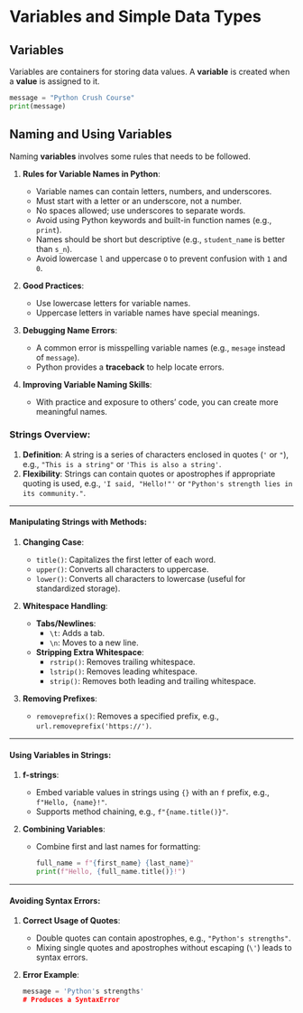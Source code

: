 # Variables and Simple Data Types

## Variables
Variables are containers for storing data values.
A **variable** is created when a **value** is assigned to it.

```py
message = "Python Crush Course"
print(message)
```
## Naming and Using Variables
Naming **variables** involves some rules that needs to be followed.

1. **Rules for Variable Names in Python**:
   - Variable names can contain letters, numbers, and underscores.
   - Must start with a letter or an underscore, not a number.
   - No spaces allowed; use underscores to separate words.
   - Avoid using Python keywords and built-in function names (e.g., `print`).
   - Names should be short but descriptive (e.g., `student_name` is better than `s_n`).
   - Avoid lowercase `l` and uppercase `O` to prevent confusion with `1` and `0`.

2. **Good Practices**:
   - Use lowercase letters for variable names.
   - Uppercase letters in variable names have special meanings.

3. **Debugging Name Errors**:
   - A common error is misspelling variable names (e.g., `mesage` instead of `message`).
   - Python provides a **traceback** to help locate errors.

4. **Improving Variable Naming Skills**:
   - With practice and exposure to others’ code, you can create more meaningful names.

### **Strings Overview:**
1. **Definition**: A string is a series of characters enclosed in quotes (`'` or `"`), e.g., `"This is a string"` or `'This is also a string'`.
2. **Flexibility**: Strings can contain quotes or apostrophes if appropriate quoting is used, e.g., `'I said, "Hello!"'` or `"Python's strength lies in its community."`.

---

#### **Manipulating Strings with Methods:**
1. **Changing Case**:
   - `title()`: Capitalizes the first letter of each word.
   - `upper()`: Converts all characters to uppercase.
   - `lower()`: Converts all characters to lowercase (useful for standardized storage).

2. **Whitespace Handling**:
   - **Tabs/Newlines**:
     - `\t`: Adds a tab.
     - `\n`: Moves to a new line.
   - **Stripping Extra Whitespace**:
     - `rstrip()`: Removes trailing whitespace.
     - `lstrip()`: Removes leading whitespace.
     - `strip()`: Removes both leading and trailing whitespace.

3. **Removing Prefixes**:
   - `removeprefix()`: Removes a specified prefix, e.g., `url.removeprefix('https://')`.

---

#### **Using Variables in Strings:**
1. **f-strings**:
   - Embed variable values in strings using `{}` with an `f` prefix, e.g., `f"Hello, {name}!"`.
   - Supports method chaining, e.g., `f"{name.title()}"`.

2. **Combining Variables**:
   - Combine first and last names for formatting:  
     ```python
     full_name = f"{first_name} {last_name}"
     print(f"Hello, {full_name.title()}!")
     ```
---

#### **Avoiding Syntax Errors:**
1. **Correct Usage of Quotes**:
   - Double quotes can contain apostrophes, e.g., `"Python's strengths"`.
   - Mixing single quotes and apostrophes without escaping (`\'`) leads to syntax errors.

2. **Error Example**:  
   ```python
   message = 'Python's strengths'
   # Produces a SyntaxError
   ```